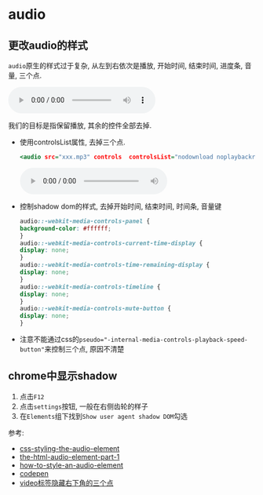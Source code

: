 # audio









## 更改audio的样式
`audio`原生的样式过于复杂, 从左到右依次是播放, 开始时间, 结束时间, 进度条, 音量, 三个点.

<audio src="xxx.mp3" controls></audio>

我们的目标是指保留播放, 其余的控件全部去掉.


- 使用controlsList属性, 去掉三个点.

    ```htm
    <audio src="xxx.mp3" controls  controlsList="nodownload noplaybackrate"></audio>
    ```

    <audio src="xxx.mp3" controls  controlsList="nodownload noplaybackrate"></audio>

- 控制shadow dom的样式, 去掉开始时间, 结束时间, 时间条, 音量键


    ```css
    audio::-webkit-media-controls-panel {
    background-color: #ffffff;
    }
    audio::-webkit-media-controls-current-time-display {
    display: none;
    }
    audio::-webkit-media-controls-time-remaining-display {
    display: none;
    }
    audio::-webkit-media-controls-timeline {
    display: none;
    }
    audio::-webkit-media-controls-mute-button {
    display: none;            
    }
    ```

- 注意不能通过css的`pseudo="-internal-media-controls-playback-speed-button"`来控制三个点, 原因不清楚



## chrome中显示shadow
1. 点击`F12`
2. 点击`settings`按钮, 一般在右侧齿轮的样子
3. 在`Elements`组下找到`Show user agent shadow DOM`勾选




参考:
- [css-styling-the-audio-element](https://pointclearmedia.com/2020/08/27/css-styling-the-audio-element/)
- [the-html-audio-element-part-1](https://pointclearmedia.com/2020/08/25/the-html-audio-element-part-1/)
- [how-to-style-an-audio-element](https://blog.shahednasser.com/how-to-style-an-audio-element/)
- [codepen](https://codepen.io/shahednasser/pen/JjJdeqM)
- [video标签隐藏右下角的三个点](https://blog.csdn.net/qq_42374676/article/details/115379661)